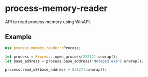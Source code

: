 # process-memory-reader

API to read process memory using WinAPI.

## Example
```rust
use process_memory_reader::Process;

let process = Process::open_process(22212).unwrap();
let base_address = process.base_address("Notepad.exe").unwrap();

process.read_u8(base_address + 0x127).unwrap();
```